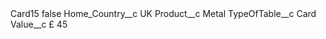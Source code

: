 <?xml version="1.0" encoding="UTF-8"?>
<CustomMetadata xmlns="http://soap.sforce.com/2006/04/metadata" xmlns:xsi="http://www.w3.org/2001/XMLSchema-instance" xmlns:xsd="http://www.w3.org/2001/XMLSchema">
    <label>Card15</label>
    <protected>false</protected>
    <values>
        <field>Home_Country__c</field>
        <value xsi:type="xsd:string">UK</value>
    </values>
    <values>
        <field>Product__c</field>
        <value xsi:type="xsd:string">Metal</value>
    </values>
    <values>
        <field>TypeOfTable__c</field>
        <value xsi:type="xsd:string">Card</value>
    </values>
    <values>
        <field>Value__c</field>
        <value xsi:type="xsd:string">£ 45</value>
    </values>
</CustomMetadata>
